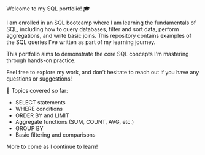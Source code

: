 Welcome to my SQL portfolio! 🎓

I am enrolled in an SQL bootcamp where I am learning the fundamentals of SQL, including how to query databases, filter and sort data, perform aggregations, and write basic joins. This repository contains examples of the SQL queries I’ve written as part of my learning journey.

This portfolio aims to demonstrate the core SQL concepts I'm mastering through hands-on practice.

Feel free to explore my work, and don’t hesitate to reach out if you have any questions or suggestions!

📌 Topics covered so far:
- SELECT statements
- WHERE conditions
- ORDER BY and LIMIT
- Aggregate functions (SUM, COUNT, AVG, etc.)
- GROUP BY
- Basic filtering and comparisons

More to come as I continue to learn!


